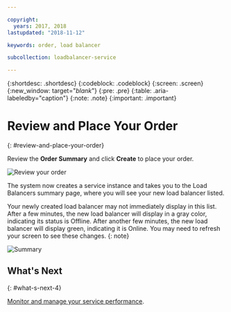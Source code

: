 ```yaml
---

copyright:
  years: 2017, 2018
lastupdated: "2018-11-12"

keywords: order, load balancer

subcollection: loadbalancer-service

---
```


{:shortdesc: .shortdesc}
{:codeblock: .codeblock}
{:screen: .screen}
{:new_window: target="_blank_"}
{:pre: .pre}
{:table: .aria-labeledby="caption"}
{:note: .note}
{:important: .important}

# Review and Place Your Order
{: #review-and-place-your-order}

Review the **Order Summary** and click **Create** to place your order.

![Review your order](images/review-order-lb.png "Review your order")

The system now creates a service instance and takes you to the Load Balancers summary page, where you will see your new load balancer listed.

Your newly created load balancer may not immediately display in this list. After a few minutes, the new load balancer will display in a gray color, indicating its status is Offline. After another few minutes, the new load balancer will display green, indicating it is Online. You may need to refresh your screen to see these changes.
{: note}

![Summary](images/summary-online.png "Summary")

## What's Next
{: #what-s-next-4}

[Monitor and manage your service performance](/docs/loadbalancer-service?topic=loadbalancer-service-monitoring-and-managing-your-service).
